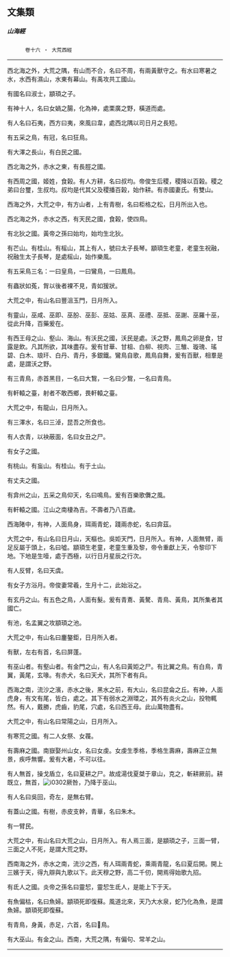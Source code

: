 

## 文集類

##### 山海經
　　　`卷十六 ‧ 大荒西經`

* * *

西北海之外，大荒之隅，有山而不合，名曰不周，有兩黃獸守之。有水曰寒暑之水，水西有濕山，水東有幕山。有禹攻共工國山。

有國名曰淑士，顓頊之子。

有神十人，名曰女媧之腸，化為神，處栗廣之野，橫道而處。

有人名曰石夷，西方曰夷，來風曰韋，處西北隅以司日月之長短。

有五采之鳥，有冠，名曰狂鳥。

有大澤之長山，有白民之國。

西北海之外，赤水之東，有長脛之國。

有西周之國，姬姓，食榖。有人方耕，名曰叔均。帝俊生后稷，稷降以百榖。稷之弟曰台璽，生叔均。叔均是代其父及稷播百榖，始作耕。有赤國妻氏。有雙山。

西海之外，大荒之中，有方山者，上有青樹，名曰柜格之松，日月所出入也。

西北海之外，赤水之西，有天民之國，食榖，使四鳥。

有北狄之國。黃帝之孫曰始均，始均生北狄。

有芒山。有桂山。有榣山，其上有人，號曰太子長琴。顓頊生老童，老童生祝融，祝融生太子長琴，是處榣山，始作樂風。

有五采鳥三名：一曰皇鳥，一曰鸞鳥，一曰鳳鳥。

有蟲狀如菟，胷以後者裸不見，青如猨狀。

大荒之中，有山名曰豐沮玉門，日月所入。

有靈山，巫咸、巫即、巫肦、巫彭、巫姑、巫真、巫禮、巫抵、巫謝、巫羅十巫，從此升降，百藥爰在。

有西王母之山、壑山、海山。有沃民之國，沃民是處。沃之野，鳳鳥之卵是食，甘露是飲。凡其所欲，其味盡存。爰有甘華、甘柤、白柳、視肉、三騅、璇瑰、瑤碧、白木、琅玕、白丹、青丹，多銀鐵。鸞鳥自歌，鳳鳥自舞，爰有百獸，相羣是處，是謂沃之野。

有三青鳥，赤首黑目，一名曰大鵹，一名曰少鵹，一名曰青鳥。

有軒轅之臺，射者不敢西鄉，畏軒轅之臺。

大荒之中，有龍山，日月所入。

有三澤水，名曰三淖，昆吾之所食也。

有人衣青，以袂蔽面，名曰女丑之尸。

有女子之國。

有桃山。有䖟山。有桂山。有于土山。

有丈夫之國。

有弇州之山，五采之鳥仰天，名曰鳴鳥。爰有百樂歌儛之風。

有軒轅之國。江山之南棲為吉。不壽者乃八百歲。

西海陼中，有神，人面鳥身，珥兩青蛇，踐兩赤蛇，名曰弇茲。

大荒之中，有山名曰日月山，天樞也。吳姖天門，日月所入。有神，人面無臂，兩足反屬于頭上，名曰噓。顓頊生老童，老童生重及黎，帝令重獻上天，令黎印下地。下地是生噎，處于西極，以行日月星辰之行次。

有人反臂，名曰天虞。

有女子方浴月。帝俊妻常羲，生月十二，此始浴之。

有玄丹之山。有五色之鳥，人面有髮。爰有青鴍、黃驁、青鳥、黃鳥，其所集者其國亡。

有池，名孟翼之攻顓頊之池。

大荒之中，有山名曰鏖鏊鉅，日月所入者。

有獸，左右有首，名曰屏蓬。

有巫山者。有壑山者。有金門之山，有人名曰黃姖之尸。有比翼之鳥。有白鳥，青翼，黃尾，玄喙。有赤犬，名曰天犬，其所下者有兵。

西海之南，流沙之濱，赤水之後，黑水之前，有大山，名曰昆侖之丘。有神，人面虎身，有文有尾，皆白，處之。其下有弱水之淵環之，其外有炎火之山，投物輒然。有人，戴勝，虎齒，豹尾，穴處，名曰西王母。此山萬物盡有。

大荒之中，有山名曰常陽之山，日月所入。

有寒荒之國。有二人女祭、女薎。

有壽麻之國。南嶽娶州山女，名曰女虔。女虔生季格，季格生壽麻，壽麻正立無景，疾呼無響。爰有大暑，不可以往。

有人無首，操戈盾立，名曰夏耕之尸。故成湯伐夏桀于章山，克之，斬耕厥前。耕既立，無首，![i0302](../../imgs/i0302.jpg)厥咎，乃降于巫山。

有人名曰吳回，奇左，是無右臂。

有蓋山之國。有樹，赤皮支幹，青華，名曰朱木。

有一臂民。

大荒之中，有山名曰大荒之山，日月所入。有人焉三面，是顓頊之子，三面一臂，三面之人不死，是謂大荒之野。

西南海之外，赤水之南，流沙之西，有人珥兩青蛇，乘兩青龍，名曰夏后開。開上三嬪于天，得九辯與九歌以下。此天穆之野，高二千仞，開焉得始歌九招。

有氐人之國。炎帝之孫名曰靈恝，靈恝生氐人，是能上下于天。

有魚偏枯，名曰魚婦。顓頊死即復蘇。風道北來，天乃大水泉，蛇乃化為魚，是謂魚婦。顓頊死即復蘇。

有青鳥，身黃，赤足，六首，名曰𪇆鳥。

有大巫山。有金之山。西南，大荒之隅，有偏句、常羊之山。

* * *

